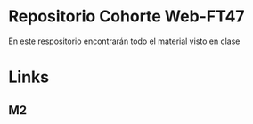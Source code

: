 # Repositorio Cohorte Web-FT47

En este respositorio encontrarán todo el material visto en clase

# Links

## M2
